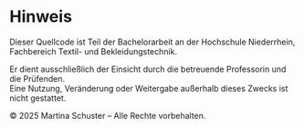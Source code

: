 # Hinweis

Dieser Quellcode ist Teil der Bachelorarbeit an der Hochschule Niederrhein, Fachbereich Textil- und Bekleidungstechnik.  

Er dient ausschließlich der Einsicht durch die betreuende Professorin und die Prüfenden.  
Eine Nutzung, Veränderung oder Weitergabe außerhalb dieses Zwecks ist nicht gestattet.  

© 2025 Martina Schuster – Alle Rechte vorbehalten.